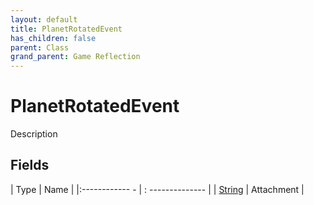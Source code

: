 ```yaml
---
layout: default
title: PlanetRotatedEvent
has_children: false
parent: Class
grand_parent: Game Reflection
---
```

# PlanetRotatedEvent
Description 

## Fields
| Type | Name |
|:------------ - | : -------------- |
| [String](game-reflection/components/string.md) | Attachment |
